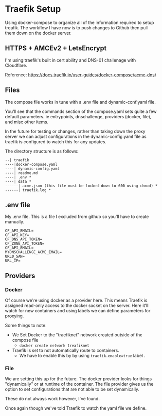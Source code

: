 # Traefik Setup

Using docker-compose to organize all of the information required to setup treafik. The workflow I have now is to push changes to Github then pull them down on the docker server. 

## HTTPS + AMCEv2 + LetsEncrypt
I'm using traefik's built in cert ability and DNS-01 challenage with Cloudflare.

Reference: https://docs.traefik.io/user-guides/docker-compose/acme-dns/

## Files

The compose file works in tune with a .env file and dynamic-conf.yaml file. 

You'll see that the commands section of the compose.yaml sets quite a few default parameters. ie entrypoints, dnschallenge, providers (docker, file), and misc other items.

 In the future for testing or changes, rather than taking down the proxy server we can adjust configurations in the dynamic-config.yaml file as traefik is configured to watch this for any updates.

 The directory structure is as follows: 
 ```
 --| traefik
 ----|docker-compose.yaml
 ----| dynamic-config.yaml
 ----| readme.md
 ----| .env *
 ----| data *
 ------| acme.json (this file must be locked down to 600 using chmod) *
 ------| traefik.log *
```

## .env file 

My .env file. This is a file I excluded from github so you'll have to create manually. 

``` 
CF_API_EMAIL=
CF_API_KEY=
CF_DNS_API_TOKEN=
CF_ZONE_API_TOKEN=
CF_API_EMAIL=
MYDNSCHALLENGE_ACME_EMAIL=
URL0_SAN=
URL_IP=
```

 ## Providers

 ### Docker

 Of course we're using docker as a provider here. This means Traefik is assigned read-only access to the docker socket on the server. Here it'll watch for new containers and using labels we can define parameters for proxying. 

 Some things to note: 
 - We Set Docker to the "traefiknet" network created outside of the compose file
    - ``` docker create network treafiknet ```
- Traefik is set to not automatically route to containers.
    - We have to enable this by by using ``` traefik.enable=true ``` label .

 ### File
 We are setting this up for the future. The docker provider looks for things "dynamically" or at runtime of the container. The file provider gives us the option to set configurations that are not able to be set dynamically. 

 These do not always work however, I've found. 

 Once again though we've told Traefik to watch the yaml file we define. 
